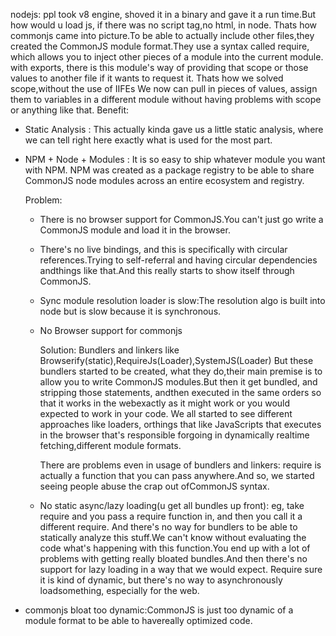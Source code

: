 nodejs: ppl took v8 engine, shoved it in a binary and gave it a run time.But how would u load js, if there was no script tag,no html, in node.
Thats how commonjs came into picture.To be able to actually include other files,they created the CommonJS module format.They use a syntax called require, which allows you to inject other pieces of a module into the current module.  with exports, there is this module's way of providing that scope or those values to another file if it wants to request it.
Thats how we solved scope,without the use of IIFEs
We now can pull in pieces of values, assign them to variables in a different module without having problems with scope or anything like that.
Benefit:
 * Static Analysis : This actually kinda gave us a little static analysis, where we can tell right here exactly what is used for the most part.
  
 * NPM + Node + Modules : It is so easy to ship whatever module you want with NPM. NPM was created as a package registry to be able to share CommonJS node modules across an entire ecosystem and registry.

   Problem:
   * There is no browser support for CommonJS.You can't just go write a CommonJS module and load it 
 in the browser.
   * There's no live bindings, and this is specifically with circular references.Trying to self-referral and having circular dependencies andthings like that.And this really starts to show itself through CommonJS.
   * Sync module resolution loader is slow:The resolution algo is built into node but is slow because it is synchronous.
   * No Browser support for commonjs
  
     Solution: Bundlers and linkers  like Browserify(static),RequireJs(Loader),SystemJS(Loader)
     But these bundlers started to be created, what they do,their main premise is to allow you to write CommonJS modules.But then it get bundled, and stripping those statements, andthen executed in the same orders so that it works in the webexactly as it might work or you would expected to work in your code.
     We all started to see different approaches like loaders, orthings that like JavaScripts that executes in the browser that's responsible forgoing in dynamically realtime fetching,different module formats.
     
     There are problems even in usage of bundlers and linkers: require is actually a function that you can pass anywhere.And so, we started seeing people abuse the crap out ofCommonJS syntax.
    * No static async/lazy loading(u get all bundles up front):
     eg, take require and you pass a require function in, and then you call it a different require.
And there's no way for bundlers to be able to statically analyze this stuff.We can't know without evaluating the code what's happening with this function.You end up with a lot of problems with getting really bloated bundles.And then there's no support for lazy loading in a way that we would expect.
     Require sure it is kind of dynamic, but there's no way to asynchronously loadsomething, especially for the web.
* commonjs bloat too dynamic:CommonJS is just too dynamic of a module format to be able to havereally optimized code.
